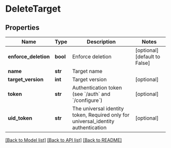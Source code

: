 # DeleteTarget

## Properties
Name | Type | Description | Notes
------------ | ------------- | ------------- | -------------
**enforce_deletion** | **bool** | Enforce deletion | [optional] [default to False]
**name** | **str** | Target name | 
**target_version** | **int** | Target version | [optional] 
**token** | **str** | Authentication token (see &#x60;/auth&#x60; and &#x60;/configure&#x60;) | [optional] 
**uid_token** | **str** | The universal identity token, Required only for universal_identity authentication | [optional] 

[[Back to Model list]](../README.md#documentation-for-models) [[Back to API list]](../README.md#documentation-for-api-endpoints) [[Back to README]](../README.md)


